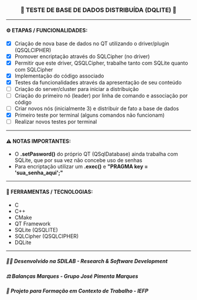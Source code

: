 <h3 align="center"> 
  🚧 TESTE DE BASE DE DADOS DISTRIBUÍDA (DQLITE) 🚧
</h3>

---
#### ⚙️ ETAPAS / FUNCIONALIDADES:

- [x] Criação de nova base de dados no QT utilizando o driver/plugin (QSQLCIPHER)
- [x] Promover encriptação através do SQLCipher (no driver)
- [x] Permitir que este driver, QSQLCipher, trabalhe tanto com SQLite quanto com SQLCipher
- [x] Implementação do código associado
- [x] Testes da funcionalidades através da apresentação de seu conteúdo
- [ ] Criação do server/cluster para iniciar a distribuição
- [ ] Criação do primeiro nó (leader) por linha de comando e associação por código
- [ ] Criar novos nós (inicialmente 3) e distribuir de fato a base de dados
- [x] Primeiro teste por terminal (alguns comandos não funcionam)
- [ ] Realizar novos testes por terminal

---
#### ⚠️ NOTAS IMPORTANTES:

- O **.setPasword()** do próprio QT (QSqlDatabase) ainda trabalha com SQLite, que por sua vez não concebe uso de senhas
- Para encriptação utilizar um **.exec()** e **"PRAGMA key = 'sua_senha_aqui';"**

---
#### 🔧 FERRAMENTAS / TECNOLOGIAS:

- C
- C++
- CMake
- QT Framework
- SQLite (QSQLITE)
- SQLCipher (QSQLCIPHER)
- DQLite

---
##### 👨‍💻 Desenvolvido na SDILAB - Research & Software Development 
##### ⚖️ Balanças Marques - Grupo José Pimenta Marques
##### 📖 Projeto para Formação em Contexto de Trabalho - IEFP
